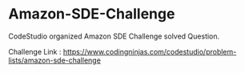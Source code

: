 # Amazon-SDE-Challenge

CodeStudio organized Amazon SDE Challenge solved Question.

Challenge Link : https://www.codingninjas.com/codestudio/problem-lists/amazon-sde-challenge

